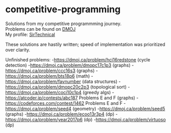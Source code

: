 # competitive-programming
Solutions from my competitive programmming journey. <br/>
Problems can be found on <a href="https://dmoj.ca/">DMOJ</a> <br/>
My profile: <a href="https://dmoj.ca/user/SirTechnical">SirTechnical</a>

These solutions are hastily written; speed of implementation was prioritized over clarity. 


Unfinished problems:
-https://dmoj.ca/problem/hci16redstone (cycle detection)
-https://dmoj.ca/problem/dmopc17c1p3 (graphs)
-https://dmoj.ca/problem/ccc16s3 (graphs)
-https://dmoj.ca/problem/bts18p6 (math)
-https://dmoj.ca/problem/favnumber (data structures)
-https://dmoj.ca/problem/dmopc20c2p3 (topological sort)
-https://dmoj.ca/problem/coci10c1p4 (greedy algs)
-https://atcoder.jp/contests/abc187 Problems E and F (graphs)
-https://codeforces.com/contest/1462 Problems E and F
-https://dmoj.ca/problem/seed4 (geometry)
-https://dmoj.ca/problem/seed5 (graphs)
-https://dmoj.ca/problem/ecoo13r3p4 (dp)
-https://dmoj.ca/problem/year2017p6 (dp)
-https://dmoj.ca/problem/virtuoso (dp)









